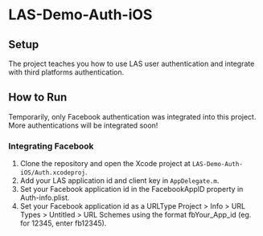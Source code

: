# LAS-Demo-Auth-iOS

## Setup

The project teaches you how to use LAS user authentication and integrate with third platforms authentication.

## How to Run

Temporarily, only Facebook authentication was integrated into this project. More authentications will be integrated soon!

### Integrating Facebook

1. Clone the repository and open the Xcode project at `LAS-Demo-Auth-iOS/Auth.xcodeproj`.
2. Add your LAS application id and client key in `AppDelegate.m`.
3. Set your Facebook application id in the FacebookAppID property in Auth-info.plist.
4. Set your Facebook application id as a URLType Project > Info > URL Types > Untitled > URL Schemes using the format fbYour_App_id (eg. for 12345, enter fb12345).

